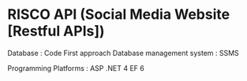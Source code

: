 # RISCO API (Social Media Website [Restful APIs])


Database : Code First approach
Database management system : SSMS

Programming Platforms : ASP .NET 4 EF 6

